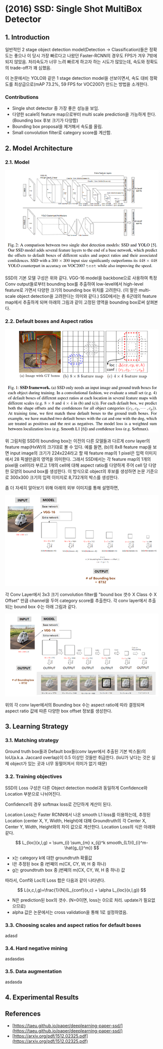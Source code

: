 # \(2016\) SSD: Single Shot MultiBox Detector

## 1. Introduction

일반적인 2 stage object detection model\(Detection -&gt; Classification\)들은 정확도는 좋으나 이 당시 가장 빠르다고 나왔던 Faster-RCNN의 경우도 FPS가 겨우 7밖에 되지 않았음. 처리속도가 너무 느려 빠르게 하고자 하는 시도가 많았는데, 속도와 정확도의 trade-off가 꽤 심했음.

이 논문에서는 YOLO와 같은 1 stage detection model을 선보이면서, 속도 대비 정확도를 최상급으로\(mAP 73.2%, 59 FPS for VOC2007\) 만드는 방법을 소개한다.

### Contributions

* Single shot detector 중 가장 좋은 성능을 보임.
* 다양한 scale의 feature map으로부터 multi scale prediction을 가능하게 한다.\(Bounding box 후보 크기가 다양함\)
* Bounding box proposal을 제거해서 속도를 올림.
* Small convolution filter로 category score를 계산함.

## 2. Model Architecture

### 2.1. Model

![](../../.gitbook/assets/screenshot-from-2020-02-14-14-59-03%20%281%29.png)

SSD의 기본 모델 구성은 위와 같다. VGG-16 model을 backbone으로 사용하여 특정 Conv output들로부터 bounding box를 추출하여 low-level에서 high-level feature로 가면서 다양한 크기의 bounding box 위치를 고려한다. \(이 말은 multi-scale object detection을 고려한다는 의미와 같다.\) SSD에서는 총 6군데의 feature map에서 추출하게 되며 아래의 그림과 같이 고정된 영역을 bounding box로써 살펴본다.

### 2.2. Default boxes and Aspect ratios

![](../../.gitbook/assets/screenshot-from-2020-02-14-14-58-55.png)

위 그림처럼 SSD의 bounding box는 이전의 다른 모델들과 다르게 conv layer의 feature map\(HxW\)의 크기대로 볼 수 있다. 예를 들면, \(b\)의 8x8 feature map을 보면 input image의 크기가 224x224라고 할 때 feature map의 1 pixel은 입력 이미지에서 28 픽셀만큼의 영역을 의미한다. 그래서 SSD에서는 각 feature map의 1개의 pixel을 cell이라 부르고 1개의 cell에 대해 aspect ratio를 다양하게 주어 cell 당 다양한 모양의 bound box를 생성한다. 이 방식으로 object의 후보를 생성하면 논문 기준으로 300x300 크기의 입력 이미지로 8,732개의 박스를 생성한다.

좀 더 자세히 알아보기 위해 아래의 외부 이미지를 통해 설명하면,

![](../../.gitbook/assets/screenshot-from-2020-02-14-15-16-26.png)

각 Conv Layer에서 3x3 크기 convolution filter를 "bound box 갯수 X Class 수 X Offset" 만큼 channel을 두어 category score를 추출한다. 각 conv layer에서 추출되는 bound box 수는 아래 그림과 같다.

![](../../.gitbook/assets/screenshot-from-2020-02-14-15-16-32.png)

위의 각 conv layer에서의 Bounding box 수는 aspect ratio에 따라 결정되며 aspect ratio 값에 따른 다양한 box offset 정보를 생성한다.

## 3. Learning Strategy

### 3.1. Matching strategy

Ground truth box들과 Default box들\(conv layer에서 추출된 기본 박스들\)의 IoU\(a.k.a. Jaccard overlap\)이 0.5 이상인 것들만 취급한다. \(IoU가 낮다는 것은 실제 object가 있는 곳과 너무 동떨어져서 의미가 없기 때문\)

### 3.2. Training objectives

SSD의 Loss 구성은 다른 Object detection model과 동일하게 Confidence와 Location 부분으로 나뉘어진다.

Confidence의 경우 softmax loss로 간단하게 계산이 된다.

Location Loss는 Faster RCNN에서 나온 smooth L1 loss를 이용하는데, 추정된 Location \(center X, Y, Width, Height\)에 대해 Groundtruth의 각 Center X, Center Y, Width, Height와의 차이 값으로 계산한다. Location Loss의 식은 아래와 같다.

$$
L_{loc}(x,l,g) = \sum_{i} \sum_{m} x_{ij}^k smooth_{L1}(l_{i}^m-\hat{g_{j}^m})
$$

* x는 category k에 대한 groundtruth 확률값
* l은 추정된 box 중 i번째의 m\(CX, CY, W, H 중 하나\) 
* g는 groundtruth box 중 j번째의 m\(CX, CY, W, H 중 하나\) 값

따라서, Conf와 Loc의 Loss 합은 다음과 같이 나타낸다.

$$
L(x,c,l,g)=\frac{1}{N}(L_{conf}(x,c) + \alpha L_{loc}(x,l,g))
$$

* N은 prediction된 box의 갯수. \(N=0이면, loss는 0으로 처리. update가 필요없으므로\)
* alpha 값은 논문에서는 cross validation을 통해 1로 설정하였음.

### 3.3. Choosing scales and aspect ratios for default boxes

adasd

### 3.4. Hard negative mining

asdasdas

### 3.5. Data augmentation

asdasda



## 4. Experimental Results



## References

* [https://taeu.github.io/paper/deeplearning-paper-ssd/](https://taeu.github.io/paper/deeplearning-paper-ssd/)
* [https://arxiv.org/pdf/1512.02325.pdf](https://arxiv.org/pdf/1512.02325.pdf)



